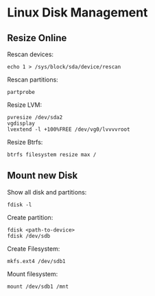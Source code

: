 # Linux Disk Management

## Resize Online

Rescan devices:

```shell
echo 1 > /sys/block/sda/device/rescan
```

Rescan partitions:

```shell
partprobe
```

Resize LVM:

```shell
pvresize /dev/sda2
vgdisplay
lvextend -l +100%FREE /dev/vg0/lvvvvroot
```

Resize Btrfs:

```shell
btrfs filesystem resize max /
```

## Mount new Disk

Show all disk and partitions:

```shell
fdisk -l
```

Create partition:

```shell
fdisk <path-to-device>
fdisk /dev/sdb
```

Create Filesystem:

```shell
mkfs.ext4 /dev/sdb1
```

Mount filesystem:

```shell
mount /dev/sdb1 /mnt
```
